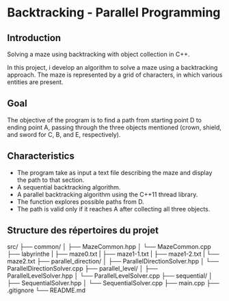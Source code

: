 # Backtracking - Parallel Programming

## Introduction
Solving a maze using backtracking with object collection in C++.

In this project, i develop an algorithm to solve a maze using a backtracking approach. The maze is represented by a grid of characters, in which various entities are present.

## Goal
The objective of the program is to find a path from starting point D to ending point A, passing through the three objects mentioned (crown, shield, and sword for C, B, and E, respectively).

## Characteristics
- The program take as input a text file describing the maze and display the path to that section.
- A sequential backtracking algorithm.
- A parallel backtracking algorithm using the C++11 thread library.
- The function explores possible paths from D.
- The path is valid only if it reaches A after collecting all three objects.

## Structure des répertoires du projet

src/
├── common/
│   ├── MazeCommon.hpp
│   └── MazeCommon.cpp
├── labyrinthe
|   ├── maze0.txt
|   ├── maze1-1.txt
|   ├── maze1-2.txt
|   └── maze2.txt
├── parallel_direction/
│   ├── ParallelDirectionSolver.hpp
│   └── ParallelDirectionSolver.cpp
├── parallel_level/
│   ├── ParallelLevelSolver.hpp
│   └── ParallelLevelSolver.cpp
├── sequential/
│   ├── SequentialSolver.hpp
│   └── SequentialSolver.cpp
├── main.cpp
├── .gitignore
└── README.md
